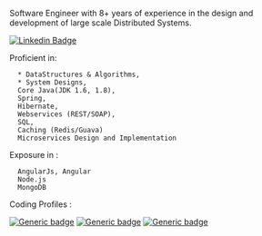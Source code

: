 Software Engineer with 8+ years of experience in the design and development of large scale Distributed Systems. 

[![Linkedin Badge](https://img.shields.io/badge/-LinkedIn-blue?style=flat-square&logo=Linkedin&logoColor=white&link=link_do_seu_perfil_no_linkedin)](https://www.linkedin.com/in/madhushree-kumari/)

 Proficient in:
      
      * DataStructures & Algorithms,
      * System Designs,
      Core Java(JDK 1.6, 1.8),
      Spring,
      Hibernate,
      Webservices (REST/SOAP),
      SQL,
      Caching (Redis/Guava)
      Microservices Design and Implementation
      
  Exposure in :
      
      AngularJs, Angular
      Node.js
      MongoDB
      
  Coding Profiles :

  [![Generic badge](https://img.shields.io/badge/HackerRank-blue.svg)](https://www.hackerrank.com/Madhu04835)
  [![Generic badge](https://img.shields.io/badge/StackOverflow-blue.svg)](https://stackoverflow.com/users/3244039/madhu04835)
  [![Generic badge](https://img.shields.io/badge/Leetcode-blue.svg)](https://leetcode.com/Madhu04835/)
 



    
      
      
      
      
      
      
      
      
      
<!--
**MadhushreeKumari18/MadhushreeKumari18** is a ✨ _special_ ✨ repository because its `README.md` (this file) appears on your GitHub profile.

Here are some ideas to get you started:

- 🔭 I’m currently working on ...
- 🌱 I’m currently learning ...
- 👯 I’m looking to collaborate on ...
- 🤔 I’m looking for help with ...
- 💬 Ask me about ...
- 📫 How to reach me: ...
- 😄 Pronouns: ...
- ⚡ Fun fact: ...
-->
